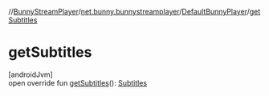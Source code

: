 //[BunnyStreamPlayer](../../../index.md)/[net.bunny.bunnystreamplayer](../index.md)/[DefaultBunnyPlayer](index.md)/[getSubtitles](get-subtitles.md)

# getSubtitles

[androidJvm]\
open override fun [getSubtitles](get-subtitles.md)(): [Subtitles](../../net.bunny.bunnystreamplayer.model/-subtitles/index.md)